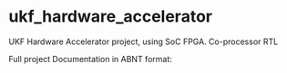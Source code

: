 # ukf_hardware_accelerator
UKF Hardware Accelerator project, using SoC FPGA. Co-processor RTL

Full project Documentation in ABNT format: 
